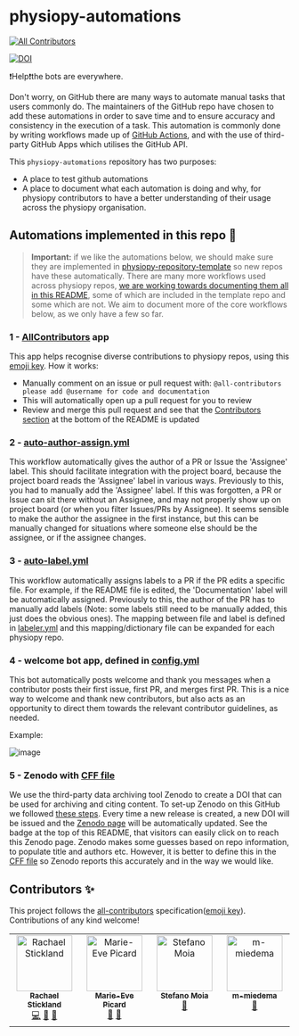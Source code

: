 # physiopy-automations
<!-- ALL-CONTRIBUTORS-BADGE:START - Do not remove or modify this section -->
[![All Contributors](https://img.shields.io/badge/all_contributors-4-orange.svg?style=flat-square)](#contributors-)
<!-- ALL-CONTRIBUTORS-BADGE:END --> 
[![DOI](https://zenodo.org/badge/DOI/10.5281/zenodo.10581500.svg)](https://zenodo.org/records/14753284)

❗Help❗the bots are everywhere. 

Don't worry, on GitHub there are many ways to automate manual tasks that users commonly do. The maintainers of the GitHub repo have chosen to add these automations in order to save time and to ensure accuracy and consistency in the execution of a task. This automation is commonly done by writing workflows made up of [GitHub Actions](https://docs.github.com/en/actions), and with the use of third-party GitHub Apps which utilises the GitHub API. 

This `physiopy-automations` repository has two purposes: 

- A place to test github automations
- A place to document what each automation is doing and why, for physiopy contributors to have a better understanding of their usage across the physiopy organisation. 

## Automations implemented in this repo :tada:

> **Important:** if we like the automations below, we should make sure they are implemented in [physiopy-repository-template](https://github.com/physiopy/physiopy-repository-template) so new repos have these automatically. There are many more workflows used across physiopy repos, [we are working towards documenting them all in this README](https://github.com/physiopy/physiopy-test-workflows/issues/16), some of which are included in the template repo and some which are not. We aim to document more of the core workflows below, as we only have a few so far. 

### 1 - [AllContributors](https://github.com/apps/allcontributors) app

This app helps recognise diverse contributions to physiopy repos, using this [emoji key](https://allcontributors.org/docs/en/emoji-key). How it works:
- Manually comment on an issue or pull request with: `@all-contributors please add @username for code and documentation`
- This will automatically open up a pull request for you to review
- Review and merge this pull request and see that the [Contributors section](#contributors-) at the bottom of the README is updated

### 2 - [auto-author-assign.yml](.github/workflows/auto-author-assign.yml) 
This workflow automatically gives the author of a PR or Issue the 'Assignee' label. This should facilitate integration with the project board, because the project board reads the 'Assignee' label in various ways. Previously to this, you had to manually add the 'Assignee' label. If this was forgotten, a PR or Issue can sit there without an Assignee, and may not properly show up on project board (or when you filter Issues/PRs by Assignee). It seems sensible to make the author the assignee in the first instance, but this can be manually changed for situations where someone else should be the assignee, or if the assignee changes. 

### 3 - [auto-label.yml](.github/workflows/auto-label.yml) 
This workflow automatically assigns labels to a PR if the PR edits a specific file. For example, if the README file is edited, the 'Documentation' label will be automatically assigned. Previously to this, the author of the PR has to manually add labels (Note: some labels still need to be manually added, this just does the obvious ones). The mapping between file and label is defined in [labeler.yml](.github/labeler.yml) and this mapping/dictionary file can be expanded for each physiopy repo. 

### 4 - welcome bot app, defined in [config.yml](https://github.com/physiopy/physiopy-test-workflows/blob/master/.github/config.yml)
This bot automatically posts welcome and thank you messages when a contributor posts their first issue, first PR, and merges first PR. This is a nice way to welcome and thank new contributors, but also acts as an opportunity to direct them towards the relevant contributor guidelines, as needed.

Example:

![image](https://github.com/user-attachments/assets/b5fa9565-851b-4c0a-8b97-e9e414276b7d)

### 5 - Zenodo with [CFF file](https://github.com/physiopy/physiopy-automations/blob/master/CITATION.cff)
We use the third-party data archiving tool Zenodo to create a DOI that can be used for archiving and citing content. To set-up Zenodo on this GitHub we followed [these steps](https://docs.github.com/en/repositories/archiving-a-github-repository/referencing-and-citing-content). Every time a new release is created, a new DOI will be issued and the [Zenodo page](https://zenodo.org/records/14753284) will be automatically updated. See the badge at the top of this README, that visitors can easily click on to reach this Zenodo page. Zenodo makes some guesses based on repo information, to populate title and authors etc. However, it is better to define this in the [CFF file](https://github.com/physiopy/physiopy-automations/blob/master/CITATION.cff) so Zenodo reports this accurately and in the way we would like. 

## Contributors ✨

This project follows the [all-contributors](https://github.com/all-contributors/all-contributors) specification([emoji key](https://allcontributors.org/docs/en/emoji-key)). Contributions of any kind welcome!

<!-- ALL-CONTRIBUTORS-LIST:START - Do not remove or modify this section -->
<!-- prettier-ignore-start -->
<!-- markdownlint-disable -->
<table>
  <tbody>
    <tr>
      <td align="center" valign="top" width="14.28%"><a href="https://github.com/RayStick"><img src="https://avatars.githubusercontent.com/u/50215726?v=4?s=100" width="100px;" alt="Rachael Stickland"/><br /><sub><b>Rachael Stickland</b></sub></a><br /><a href="https://github.com/physiopy/physiopy-automations/commits?author=RayStick" title="Code">💻</a> <a href="#maintenance-RayStick" title="Maintenance">🚧</a> <a href="https://github.com/physiopy/physiopy-automations/commits?author=RayStick" title="Documentation">📖</a></td>
      <td align="center" valign="top" width="14.28%"><a href="https://github.com/me-pic"><img src="https://avatars.githubusercontent.com/u/77584086?v=4?s=100" width="100px;" alt="Marie-Eve Picard"/><br /><sub><b>Marie-Eve Picard</b></sub></a><br /><a href="#userTesting-me-pic" title="User Testing">📓</a> <a href="#ideas-me-pic" title="Ideas, Planning, & Feedback">🤔</a></td>
      <td align="center" valign="top" width="14.28%"><a href="https://github.com/smoia"><img src="https://avatars.githubusercontent.com/u/35300580?v=4?s=100" width="100px;" alt="Stefano Moia"/><br /><sub><b>Stefano Moia</b></sub></a><br /><a href="#ideas-smoia" title="Ideas, Planning, & Feedback">🤔</a></td>
      <td align="center" valign="top" width="14.28%"><a href="https://github.com/m-miedema"><img src="https://avatars.githubusercontent.com/u/39968233?v=4?s=100" width="100px;" alt="m-miedema"/><br /><sub><b>m-miedema</b></sub></a><br /><a href="#ideas-m-miedema" title="Ideas, Planning, & Feedback">🤔</a></td>
    </tr>
  </tbody>
</table>

<!-- markdownlint-restore -->
<!-- prettier-ignore-end -->

<!-- ALL-CONTRIBUTORS-LIST:END -->

